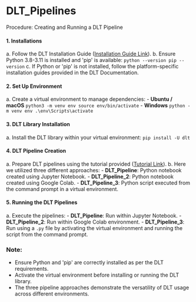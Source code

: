 # DLT_Pipelines
Procedure: Creating and Running a DLT Pipeline

#### 1. Installations
   a. Follow the DLT Installation Guide ([Installation Guide Link](https://dlthub.com/docs/reference/installation)).
   b. Ensure Python 3.8-3.11 is installed and 'pip' is available:
      ```
      python --version
      pip --version
      ```
   c. If Python or 'pip' is not installed, follow the platform-specific installation guides provided in the DLT Documentation.

#### 2. Set Up Environment
   a. Create a virtual environment to manage dependencies:
      - **Ubuntu / macOS**
        ```
        python3 -m venv env
        source env/bin/activate
        ```
      - **Windows**
        ```
        python -m venv env
        .\env\Scripts\activate
        ```

#### 3. DLT Library Installation
   a. Install the DLT library within your virtual environment:
      ```
      pip install -U dlt
      ```

#### 4. DLT Pipeline Creation
   a. Prepare DLT pipelines using the tutorial provided ([Tutorial Link](https://dlthub.com/docs/build-a-pipeline-tutorial)).
   b. Here we utilized three different approaches:
      - **DLT_Pipeline**: Python notebook created using Jupyter Notebook.
      - **DLT_Pipeline_2**: Python notebook created using Google Colab.
      - **DLT_Pipeline_3**: Python script executed from the command prompt in a virtual environment.

#### 5. Running the DLT Pipelines
   a. Execute the pipelines:
      - **DLT_Pipeline**: Run within Jupyter Notebook.
      - **DLT_Pipeline_2**: Run within Google Colab environment.
      - **DLT_Pipeline_3**: Run using a `.py` file by activating the virtual environment and running the script from the command prompt.



### Note:
- Ensure Python and 'pip' are correctly installed as per the DLT requirements.
- Activate the virtual environment before installing or running the DLT library.
- The three pipeline approaches demonstrate the versatility of DLT usage across different environments.
